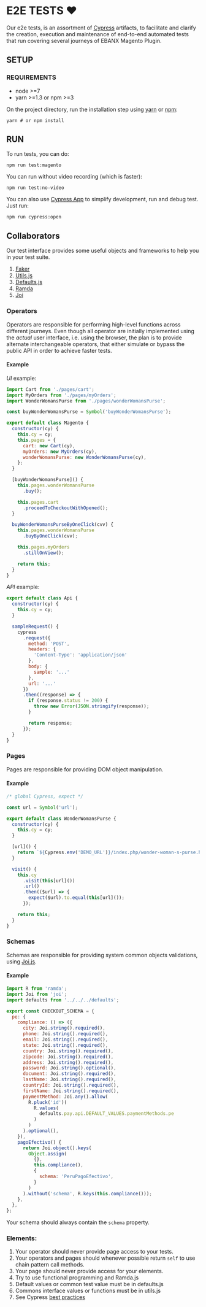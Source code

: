 # E2E TESTS ❤

Our e2e tests, is an assortment of [Cypress](https://www.cypress.io/) artifacts, to facilitate and clarify the creation, execution and maintenance of end-to-end automated tests that run covering several journeys of EBANX Magento Plugin.

## SETUP

### REQUIREMENTS

- node >=7
- yarn >=1.3 or npm >=3

On the project directory, run the installation step using [yarn](https://yarnpkg.com/en/) or [npm](https://www.npmjs.com/):

```ssh
yarn # or npm install
```

## RUN

To run tests, you can do:

```ssh
npm run test:magento
```

You can run without video recording (which is faster):

```ssh
npm run test:no-video
```

You can also use [Cypress App](https://www.cypress.io/how-it-works/) to simplify development, run and debug test. Just run:

```
npm run cypress:open
```

## Collaborators

Our test interface provides some useful objects and frameworks to help you in your test suite.

1. [Faker](https://github.com/marak/Faker.js/)
2. [Utils.js]()
3. [Defaults.js]()
4. [Ramda](http://ramdajs.com/)
5. [Joi](https://github.com/hapijs/joi)

### Operators 

Operators are responsible for performing high-level functions across different journeys.
Even though all operator are initially implemented using the _actual_ user interface, i.e. using the browser, the plan is to provide alternate interchangeable operators, that either simulate or bypass the public API in order to achieve faster tests.


#### Example

*UI* example:

```js
import Cart from './pages/cart';
import MyOrders from './pages/myOrders';
import WonderWomansPurse from './pages/wonderWomansPurse';

const buyWonderWomansPurse = Symbol('buyWonderWomansPurse');

export default class Magento {
  constructor(cy) {
    this.cy = cy;
    this.pages = {
      cart: new Cart(cy),
      myOrders: new MyOrders(cy),
      wonderWomansPurse: new WonderWomansPurse(cy),
    };
  }

  [buyWonderWomansPurse]() {
    this.pages.wonderWomansPurse
      .buy();

    this.pages.cart
      .proceedToCheckoutWithOpened();
  }

  buyWonderWomansPurseByOneClick(cvv) {
    this.pages.wonderWomansPurse
      .buyByOneClick(cvv);

    this.pages.myOrders
      .stillOnView();

    return this;
  }
}
```

*API* example: 

```js
export default class Api {
  constructor(cy) {
    this.cy = cy;
  }

  sampleRequest() {
    cypress
      .request({
        method: 'POST',
        headers: {
          'Content-Type': 'application/json'
        },
        body: {
          sample: '...'
        },
        url: '...'
      })
      .then((response) => {
        if (response.status != 200) {
          throw new Error(JSON.stringify(response));
        }

        return response;
      });
  }
}
```

### Pages 

Pages are responsible for providing DOM object manipulation.

#### Example

```js
/* global Cypress, expect */

const url = Symbol('url');

export default class WonderWomansPurse {
  constructor(cy) {
    this.cy = cy;
  }

  [url]() {
    return `${Cypress.env('DEMO_URL')}/index.php/wonder-woman-s-purse.html`;
  }

  visit() {
    this.cy
      .visit(this[url]())
      .url()
      .then(($url) => {
        expect($url).to.equal(this[url]());
      });

    return this;
  }
}

```

### Schemas 

Schemas are responsible for providing system common objects validations, using [Joi.js](https://github.com/hapijs/joi).

#### Example

```js
import R from 'ramda';
import Joi from 'joi';
import defaults from '../../../defaults';

export const CHECKOUT_SCHEMA = {
  pe: {
    compliance: () => ({
      city: Joi.string().required(),
      phone: Joi.string().required(),
      email: Joi.string().required(),
      state: Joi.string().required(),
      country: Joi.string().required(),
      zipcode: Joi.string().required(),
      address: Joi.string().required(),
      password: Joi.string().optional(),
      document: Joi.string().required(),
      lastName: Joi.string().required(),
      countryId: Joi.string().required(),
      firstName: Joi.string().required(),
      paymentMethod: Joi.any().allow(
        R.pluck('id')(
          R.values(
            defaults.pay.api.DEFAULT_VALUES.paymentMethods.pe
          )
        )
      ).optional(),
    }),
    pagoEfectivo() {
      return Joi.object().keys(
        Object.assign(
          {},
          this.compliance(),
          {
            schema: 'PeruPagoEfectivo',
          }
        )
      ).without('schema', R.keys(this.compliance()));
    },
  },
};
```

Your schema should always contain the `schema` property.

### Elements:

1. Your operator should never provide page access to your tests.
2. Your operators and pages should whenever possible return `self` to use chain pattern call methods.
3. Your page should never provide access for your elements.
4. Try to use functional programming and Ramda.js
5. Default values or common test value must be in defaults.js
5. Commons interface values or functions must be in utils.js
6. See Cypress [best practices](https://docs.cypress.io/guides/references/best-practices.html#content-inner)
